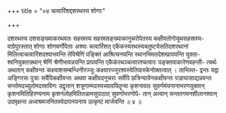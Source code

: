 +++
title = "०४ चत्वारिंशद्दशरथस्य शोणाः"

+++

दशरथस्य दशसङ्ख्याकरथवतः सहस्रस्य सहस्रसङ्ख्याकानुचरोपेतस्य कक्षीवतोगोयूथसहस्रस्य- वाग्रेपुरस्तात् शोणाः शोणवर्णोपेताः अश्वाः चत्वारिंशत् एकैकस्यरथस्यचतुष्टयेसतिदशरथानां मिलित्वाचत्वारिंशदश्वाभवन्ति तेपिश्रेणिं पङ्क्तिं आश्रित्यनयन्ति रथानभिमतदेशम्प्रापयन्ति युक्ता- श्वनियुक्तान्रथान् श्रेणिं श्रेणीभावन्नयन्ति प्रापयन्ति एकैकंरथञ्चत्वारश्चत्वारः पङ्क्तयाकारेणवहन्ती- त्यर्थः अथतान् कक्षीवन्तः कक्ष्याशसम्बन्धिनीरज्जुः कक्ष्यारज्जुरश्वस्येतियास्केनोक्तत्वात् । ताभिस्त- द्वन्तः यद्वा अङ्गिरसः पुत्राः सर्वेपिकक्षीवन्तः अथवा कक्षीवदनुचराः सर्वेपि छत्रिन्यायेनकक्षीवन्तः पज्राघासाद्यन्नवन्तः सन्तोमदच्युतोमदस्राविणः उद्वृत्तान् शत्रूणाम्मदस्यच्यावयितॄन्वा कृशनावतः सुवर्णमंयनानाभरणयुक्तान् कृशनमितिहिरण्यनाम कृशनंलोहमितितन्नामसुपाठात् सुवर्णाभरणोपे- तान् अत्यान् सन्ततगमनशीलानश्वान् उदमृक्षन्त अध्वश्रमजनितस्वेदापनयनाय उत्कृष्टं मार्जयन्ति ॥ ४ ॥